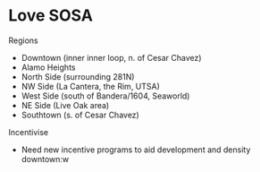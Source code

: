 # Love SOSA

Regions
- Downtown (inner inner loop, n. of Cesar Chavez)
- Alamo Heights
- North Side (surrounding 281N)
- NW Side (La Cantera, the Rim, UTSA)
- West Side (south of Bandera/1604, Seaworld)
- NE Side (Live Oak area)
- Southtown (s. of Cesar Chavez)



Incentivise
- Need new incentive programs to aid development and density downtown:w

